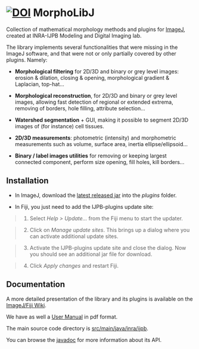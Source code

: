 [![DOI](https://zenodo.org/badge/21349/ijpb/MorphoLibJ.svg)](https://zenodo.org/badge/latestdoi/21349/ijpb/MorphoLibJ)
MorphoLibJ
============

Collection of mathematical morphology methods and plugins for [ImageJ](http://imagej.net/Welcome), created at INRA-IJPB Modeling and Digital Imaging lab.

The library implements several functionalities that were missing in the ImageJ software, and that were not or only partially covered by other plugins. Namely:

* **Morphological filtering** for 2D/3D and binary or grey level images: erosion & dilation, closing & opening, morphological gradient & Laplacian, top-hat...

* **Morphological reconstruction**, for 2D/3D and binary or grey level images, allowing fast detection of regional or extended extrema, removing of borders, hole filling, attribute selection...

* **Watershed segmentation** + GUI, making it possible to segment 2D/3D images of (for instance) cell tissues.

* **2D/3D measurements**: photometric (intensity) and morphometric measurements such as volume, surface area, inertia ellipse/ellipsoid...

* **Binary / label images utilities** for removing or keeping largest connected component, perform size opening, fill holes, kill borders...

Installation
------------
* In ImageJ, download the [latest released jar](https://github.com/ijpb/MorphoLibJ/releases) into the _plugins_ folder.

* In Fiji, you just need to add the IJPB-plugins update site:

> 1. Select _Help > Update..._ from the Fiji menu to start the updater.

> 2. Click on _Manage update sites_. This brings up a dialog where you can activate additional update sites.

> 3. Activate the IJPB-plugins update site and close the dialog. Now you should see an additional jar file for download.

> 4. Click _Apply changes_ and restart Fiji.

Documentation
-------------

A more detailed presentation of the library and its plugins is available on the [ImageJ/Fiji Wiki](http://imagej.net/MorphoLibJ).

We have as well a [User Manual](https://github.com/ijpb/MorphoLibJ/releases/download/v1.1.1/MorphoLibJ-manual-v1.1.1.pdf) in pdf format.

The main source code directory is [src/main/java/inra/ijpb](http://github.com/ijpb/MorphoLibJ/tree/master/src/main/java/inra/ijpb).

You can browse the [javadoc](http://ijpb.github.io/MorphoLibJ/javadoc/) for more information about its API.
